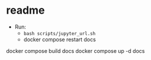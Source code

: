 # readme

- Run:
  - `bash scripts/jupyter_url.sh`
  - docker compose restart docs


docker compose build docs
docker compose up -d docs